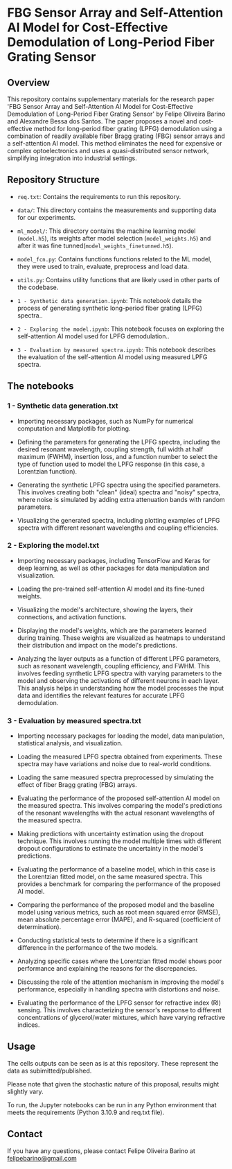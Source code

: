 # FBG Sensor Array and Self-Attention AI Model for Cost-Effective Demodulation of Long-Period Fiber Grating Sensor

## Overview

This repository contains supplementary materials for the research paper 'FBG Sensor Array and Self-Attention AI Model for Cost-Effective Demodulation of Long-Period Fiber Grating Sensor' by Felipe Oliveira Barino and Alexandre Bessa dos Santos. The paper proposes a novel and cost-effective method for long-period fiber grating (LPFG) demodulation using a combination of readily available fiber Bragg grating (FBG) sensor arrays and a self-attention AI model. This method eliminates the need for expensive or complex optoelectronics and uses a quasi-distributed sensor network, simplifying integration into industrial settings.

## Repository Structure

- `req.txt`: Contains the requirements to run this repository.

- `data/`: This directory contains the measurements and supporting data for our experiments.

- `ml_model/`: This directory contains the machine learning model (`model.h5`), its weights after model selection (`model_weights.h5`) and after it was fine tunned(`model_weights_finetunned.h5`).

- `model_fcn.py`: Contains functions functions related to the ML model, they were used to train, evaluate, preprocess and load data.

- `utils.py`: Contains utility functions that are likely used in other parts of the codebase.

- `1 - Synthetic data generation.ipynb`: This notebook details the process of generating synthetic long-period fiber grating (LPFG) spectra..

- `2 - Exploring the model.ipynb`: This notebook focuses on exploring the self-attention AI model used for LPFG demodulation..

- `3 - Evaluation by measured spectra.ipynb`: This notebook describes the evaluation of the self-attention AI model using measured LPFG spectra.

## The notebooks

### 1 - Synthetic data generation.txt

* Importing necessary packages, such as NumPy for numerical computation and Matplotlib for plotting.

* Defining the parameters for generating the LPFG spectra, including the desired resonant wavelength, coupling strength, full width at half maximum (FWHM), insertion loss, and a function number to select the type of function used to model the LPFG response (in this case, a Lorentzian function).

* Generating the synthetic LPFG spectra using the specified parameters. This involves creating both "clean" (ideal) spectra and "noisy" spectra, where noise is simulated by adding extra attenuation bands with random parameters.

* Visualizing the generated spectra, including plotting examples of LPFG spectra with different resonant wavelengths and coupling efficiencies.

### 2 - Exploring the model.txt

* Importing necessary packages, including TensorFlow and Keras for deep learning, as well as other packages for data manipulation and visualization.

* Loading the pre-trained self-attention AI model and its fine-tuned weights.

* Visualizing the model's architecture, showing the layers, their connections, and activation functions.

* Displaying the model's weights, which are the parameters learned during training. These weights are visualized as heatmaps to understand their distribution and impact on the model's predictions.

* Analyzing the layer outputs as a function of different LPFG parameters, such as resonant wavelength, coupling efficiency, and FWHM. This involves feeding synthetic LPFG spectra with varying parameters to the model and observing the activations of different neurons in each layer. This analysis helps in understanding how the model processes the input data and identifies the relevant features for accurate LPFG demodulation.

### 3 - Evaluation by measured spectra.txt

* Importing necessary packages for loading the model, data manipulation, statistical analysis, and visualization.

* Loading the measured LPFG spectra obtained from experiments. These spectra may have variations and noise due to real-world conditions.

* Loading the same measured spectra preprocessed by simulating the effect of fiber Bragg grating (FBG) arrays.

* Evaluating the performance of the proposed self-attention AI model on the measured spectra. This involves comparing the model's predictions of the resonant wavelengths with the actual resonant wavelengths of the measured spectra.

* Making predictions with uncertainty estimation using the dropout technique. This involves running the model multiple times with different dropout configurations to estimate the uncertainty in the model's predictions.

* Evaluating the performance of a baseline model, which in this case is the Lorentzian fitted model, on the same measured spectra. This provides a benchmark for comparing the performance of the proposed AI model.

* Comparing the performance of the proposed model and the baseline model using various metrics, such as root mean squared error (RMSE), mean absolute percentage error (MAPE), and R-squared (coefficient of determination).

* Conducting statistical tests to determine if there is a significant difference in the performance of the two models.

* Analyzing specific cases where the Lorentzian fitted model shows poor performance and explaining the reasons for the discrepancies.

* Discussing the role of the attention mechanism in improving the model's performance, especially in handling spectra with distortions and noise.

* Evaluating the performance of the LPFG sensor for refractive index (RI) sensing. This involves characterizing the sensor's response to different concentrations of glycerol/water mixtures, which have varying refractive indices.

## Usage

The cells outputs can be seen as is at this repository. These represent the data as subimitted/published.

Please note that given the stochastic nature of this proposal, results might slightly vary.

To run, the Jupyter notebooks can be run in any Python environment that meets the requirements (Python 3.10.9 and req.txt file).

## Contact

If you have any questions, please contact Felipe Oliveira Barino at felipebarino@gmail.com
